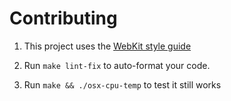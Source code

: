# Contributing

1. This project uses the [WebKit style guide](https://webkit.org/code-style-guidelines/)

2. Run `make lint-fix` to auto-format your code.

3. Run `make && ./osx-cpu-temp` to test it still works
